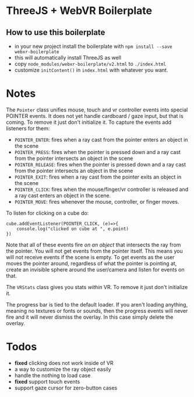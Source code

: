 # ThreeJS + WebVR Boilerplate


## How to use this boilerplate

* in your new project install the boilerplate with `npm install --save webxr-boilerplate`
* this will automatically install ThreeJS as well
* copy `node_modules/webxr-boilerplate/v2.html` to `./index.html`
* customize `initContent()` in `index.html` with whatever you want.



# Notes

The `Pointer` class unifies mouse, touch and vr controller events into special POINTER events.
It does not yet handle cardboard / gaze input, but that is coming.  To remove it just don't initialize it. To capture
the events add listeners for them:

* `POINTER_ENTER`: fires when a ray cast from the pointer enters an object in the scene
* `POINTER_PRESS`: fires when the pointer is pressed down and a ray cast from the pointer intersects an object in the scene
* `POINTER_RELEASE`: fires when the pointer is pressed down and a ray cast from the pointer intersects an object in the scene
* `POINTER_EXIT`: fires when a ray cast from the pointer exits an object in the scene
* `POINTER_CLICK`: fires when the mouse/finger/vr controller is released and a ray cast
enters an object in the scene.
* `POINTER_MOVE`: fires whenever the mouse, controller, or finger moves.

To listen for clicking on a cube do:

```
cube.addEventListener(POINTER_CLICK, (e)=>{
    console.log("clicked on cube at ", e.point)
})
```

Note that all of these events fire *on an object* that intersects the ray from the pointer.  You will not get events from
the pointer itself.  This means you will not receive events if the scene is empty. To get events as the user moves
the pointer around, regardless of what the pointer is pointing at, create an invisible sphere around the user/camera and listen for 
events on that.

The `VRStats` class gives you stats *within* VR.  To remove it just don't initialize it.

The progress bar is tied to the default loader. If you aren't loading anything, meaning no textures or 
fonts or sounds, then the progress events will never fire and it will never dismiss the overlay. In this 
case simply delete the overlay. 


# Todos

* __fixed__ clicking does not work inside of VR
* a way to customize the ray object easily
* handle the nothing to load case
* __fixed__ support touch events
* support gaze cursor for zero-button cases



